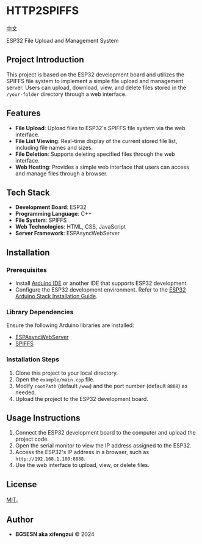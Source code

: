 # HTTP2SPIFFS
[中文](./README.md)

ESP32 File Upload and Management System

## Project Introduction

This project is based on the ESP32 development board and utilizes the SPIFFS file system to implement a simple file upload and management server. Users can upload, download, view, and delete files stored in the `/your-folder` directory through a web interface.

## Features

- **File Upload**: Upload files to ESP32's SPIFFS file system via the web interface.
- **File List Viewing**: Real-time display of the current stored file list, including file names and sizes.
- **File Deletion**: Supports deleting specified files through the web interface.
- **Web Hosting**: Provides a simple web interface that users can access and manage files through a browser.

## Tech Stack

- **Development Board**: ESP32
- **Programming Language**: C++
- **File System**: SPIFFS
- **Web Technologies**: HTML, CSS, JavaScript
- **Server Framework**: ESPAsyncWebServer

## Installation

### Prerequisites

- Install [Arduino IDE](https://www.arduino.cc/en/software) or another IDE that supports ESP32 development.
- Configure the ESP32 development environment. Refer to the [ESP32 Arduino Stack Installation Guide](https://github.com/espressif/arduino-esp32#installation-instructions).

### Library Dependencies

Ensure the following Arduino libraries are installed:

- [ESPAsyncWebServer](https://github.com/me-no-dev/ESPAsyncWebServer)
- [SPIFFS](https://github.com/esp8266/Arduino/tree/master/libraries/SPIFFS)

### Installation Steps

1. Clone this project to your local directory.
2. Open the `example/main.cpp` file.
3. Modify `rootPath` (default `/www`) and the port number (default `8888`) as needed.
4. Upload the project to the ESP32 development board.

## Usage Instructions

1. Connect the ESP32 development board to the computer and upload the project code.
2. Open the serial monitor to view the IP address assigned to the ESP32.
3. Access the ESP32's IP address in a browser, such as `http://192.168.1.100:8888`.
4. Use the web interface to upload, view, or delete files.

## License
[MIT](./LICENSE)。

## Author
- **BG5ESN aka xifengzui** © 2024